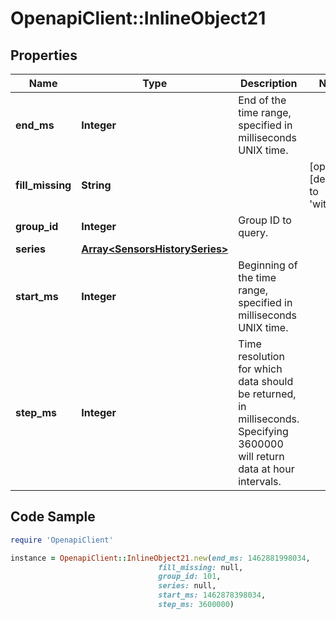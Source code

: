 # OpenapiClient::InlineObject21

## Properties
Name | Type | Description | Notes
------------ | ------------- | ------------- | -------------
**end_ms** | **Integer** | End of the time range, specified in milliseconds UNIX time. | 
**fill_missing** | **String** |  | [optional] [default to &#39;withNull&#39;]
**group_id** | **Integer** | Group ID to query. | 
**series** | [**Array&lt;SensorsHistorySeries&gt;**](SensorsHistorySeries.md) |  | 
**start_ms** | **Integer** | Beginning of the time range, specified in milliseconds UNIX time. | 
**step_ms** | **Integer** | Time resolution for which data should be returned, in milliseconds. Specifying 3600000 will return data at hour intervals. | 

## Code Sample

```ruby
require 'OpenapiClient'

instance = OpenapiClient::InlineObject21.new(end_ms: 1462881998034,
                                 fill_missing: null,
                                 group_id: 101,
                                 series: null,
                                 start_ms: 1462878398034,
                                 step_ms: 3600000)
```


